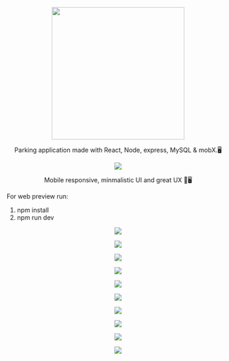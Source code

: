 <p align="center">
<img height="300" width="300" src="https://i.ibb.co/dc3xRz2/logo.png" />
</p>

<p align="center">Parking application made with React, Node, express, MySQL & mobX.🖥️</p>

<p align="center">
<img src="https://i.ibb.co/nCmB5MQ/1.png" />
</p>
<p align="center">Mobile responsive, minmalistic UI and great UX 📱🖥️</p>

For web preview run:
1. npm install
2. npm run dev

<p align="center">
<img src="https://i.ibb.co/zb6syYY/11.png" />
</p>

<p align="center">
<img src="https://i.ibb.co/cK5DX3V/10.png" />
</p>

<p align="center">
<img src="https://i.ibb.co/P4t3WDQ/9.png" />
</p>

<p align="center">
<img src="https://i.ibb.co/3cDdSkB/8.png" />
</p>

<p align="center">
<img src="https://i.ibb.co/4Mz6vn0/7.png" />
</p>

<p align="center">
<img src="https://i.ibb.co/1Lk0snr/6.png" />
</p>

<p align="center">
<img src="https://i.ibb.co/dGWjjfG/5.png" />
</p>

<p align="center">
<img src="https://i.ibb.co/wsBsRGF/4.png" />
</p>

<p align="center">
<img src="https://i.ibb.co/9yknzw0/3.png" />
</p>

<p align="center">
<img src="https://i.ibb.co/PjfJpFr/2.png" />
</p>
